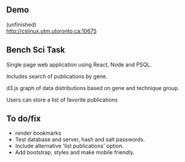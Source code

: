 ## Demo

(unfinished)<br/>
http://cslinux.utm.utoronto.ca:10675

## Bench Sci Task

Single page web application using React, Node and PSQL. <br />

Includes search of publications by gene. <br />

d3.js graph of data distributions based on gene and technique group. <br />

Users can store a list of favorite publications <br />

## To do/fix
- render bookmarks
- Test database and server, hash and salt passwords.
- Include alternative 'list publications' option.
- Add bootstrap, styles and make mobile friendly.
